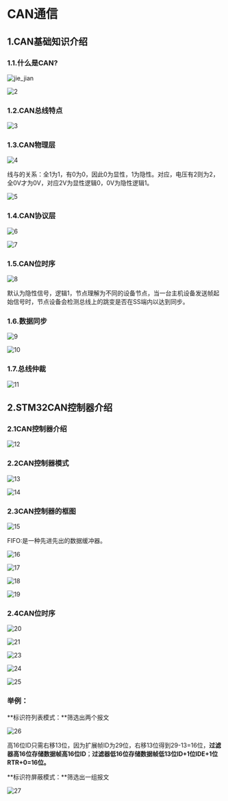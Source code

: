 # CAN通信

## 1.CAN基础知识介绍

### 1.1.什么是CAN?

![jie_jian](https://raw.githubusercontent.com/yyhlovehh/yyhlovehh.github.io/master/202311241153875.png)

![2](https://raw.githubusercontent.com/yyhlovehh/yyhlovehh.github.io/master/202311241157016.png)

### 1.2.CAN总线特点

![3](https://raw.githubusercontent.com/yyhlovehh/yyhlovehh.github.io/master/202311241158113.png)

### 1.3.CAN物理层

![4](https://raw.githubusercontent.com/yyhlovehh/yyhlovehh.github.io/master/202311241159549.png)

线与的关系：全1为1，有0为0，因此0为显性，1为隐性。对应，电压有2则为2，全0V才为0V，对应2V为显性逻辑0，0V为隐性逻辑1。

![5](https://raw.githubusercontent.com/yyhlovehh/yyhlovehh.github.io/master/202311241207805.png)

### 1.4.CAN协议层

![6](https://raw.githubusercontent.com/yyhlovehh/yyhlovehh.github.io/master/202311241211573.png)

![7](https://raw.githubusercontent.com/yyhlovehh/yyhlovehh.github.io/master/202311241213265.png)

### 1.5.CAN位时序

![8](https://raw.githubusercontent.com/yyhlovehh/yyhlovehh.github.io/master/202311241220300.png)

默认为隐性信号，逻辑1，节点理解为不同的设备节点，当一台主机设备发送帧起始信号时，节点设备会检测总线上的跳变是否在SS端内以达到同步。

### 1.6.数据同步

![9](https://raw.githubusercontent.com/yyhlovehh/yyhlovehh.github.io/master/202311241226958.png)

![10](https://raw.githubusercontent.com/yyhlovehh/yyhlovehh.github.io/master/202311241233751.png)

### 1.7.总线仲裁

![11](https://raw.githubusercontent.com/yyhlovehh/yyhlovehh.github.io/master/202311241236050.png)

## 2.STM32CAN控制器介绍

### 2.1CAN控制器介绍

![12](https://raw.githubusercontent.com/yyhlovehh/yyhlovehh.github.io/master/202311241244397.png)

### 2.2CAN控制器模式

![13](https://raw.githubusercontent.com/yyhlovehh/yyhlovehh.github.io/master/202311241249152.png)

![14](https://raw.githubusercontent.com/yyhlovehh/yyhlovehh.github.io/master/202311241252110.png)

### 2.3CAN控制器的框图

![15](https://raw.githubusercontent.com/yyhlovehh/yyhlovehh.github.io/master/202311241303635.png)

FIFO:是一种先进先出的数据缓冲器。

![16](https://raw.githubusercontent.com/yyhlovehh/yyhlovehh.github.io/master/202311241306954.png)

![17](https://raw.githubusercontent.com/yyhlovehh/yyhlovehh.github.io/master/202311241311980.png)

![18](https://raw.githubusercontent.com/yyhlovehh/yyhlovehh.github.io/master/202311241315232.png)

![19](https://raw.githubusercontent.com/yyhlovehh/yyhlovehh.github.io/master/202311241315148.png)

### 2.4CAN位时序

![20](https://raw.githubusercontent.com/yyhlovehh/yyhlovehh.github.io/master/202311241320517.png)



![21](https://raw.githubusercontent.com/yyhlovehh/yyhlovehh.github.io/master/202311241430948.png)

![23](https://raw.githubusercontent.com/yyhlovehh/yyhlovehh.github.io/master/202311241450277.png)

![24](https://raw.githubusercontent.com/yyhlovehh/yyhlovehh.github.io/master/202311241450834.png)

![25](https://raw.githubusercontent.com/yyhlovehh/yyhlovehh.github.io/master/202311241453633.png)

### 举例：

**标识符列表模式：**筛选出两个报文

![26](https://raw.githubusercontent.com/yyhlovehh/yyhlovehh.github.io/master/202311291308621.png)

高16位ID只需右移13位，因为扩展帧ID为29位，右移13位得到29-13=16位，**过滤器高16位存储数据帧高16位ID**；**过滤器低16位存储数据帧低13位ID+1位IDE+1位RTR+0=16位。**

**标识符屏蔽模式：**筛选出一组报文

![27](https://raw.githubusercontent.com/yyhlovehh/yyhlovehh.github.io/master/202311291318328.png)